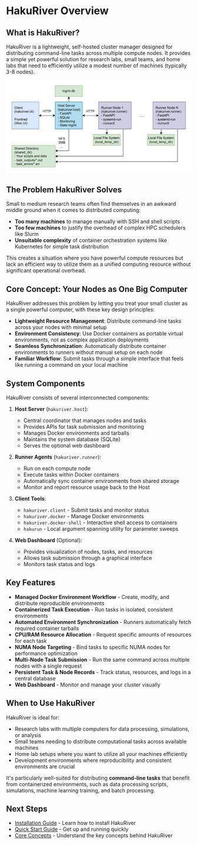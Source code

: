 # HakuRiver Overview

## What is HakuRiver?

HakuRiver is a lightweight, self-hosted cluster manager designed for distributing command-line tasks across multiple compute nodes. It provides a simple yet powerful solution for research labs, small teams, and home labs that need to efficiently utilize a modest number of machines (typically 3-8 nodes).

![HakuRiver Architecture Overview](../../image/README/HakuRiverArch.jpg)

## The Problem HakuRiver Solves

Small to medium research teams often find themselves in an awkward middle ground when it comes to distributed computing:

- **Too many machines** to manage manually with SSH and shell scripts
- **Too few machines** to justify the overhead of complex HPC schedulers like Slurm
- **Unsuitable complexity** of container orchestration systems like Kubernetes for simple task distribution

This creates a situation where you have powerful compute resources but lack an efficient way to utilize them as a unified computing resource without significant operational overhead.

## Core Concept: Your Nodes as One Big Computer

HakuRiver addresses this problem by letting you treat your small cluster as a single powerful computer, with these key design principles:

- **Lightweight Resource Management**: Distribute command-line tasks across your nodes with minimal setup
- **Environment Consistency**: Use Docker containers as portable virtual environments, not as complex application deployments
- **Seamless Synchronization**: Automatically distribute container environments to runners without manual setup on each node
- **Familiar Workflow**: Submit tasks through a simple interface that feels like running a command on your local machine

## System Components

HakuRiver consists of several interconnected components:

1. **Host Server** (`hakuriver.host`):
   - Central coordinator that manages nodes and tasks
   - Provides APIs for task submission and monitoring
   - Manages Docker environments and tarballs
   - Maintains the system database (SQLite)
   - Serves the optional web dashboard

2. **Runner Agents** (`hakuriver.runner`):
   - Run on each compute node
   - Execute tasks within Docker containers
   - Automatically sync container environments from shared storage
   - Monitor and report resource usage back to the Host

3. **Client Tools**:
   - `hakuriver.client` - Submit tasks and monitor status
   - `hakuriver.docker` - Manage Docker environments
   - `hakuriver.docker-shell` - Interactive shell access to containers
   - `hakurun` - Local argument spanning utility for parameter sweeps

4. **Web Dashboard** (Optional):
   - Provides visualization of nodes, tasks, and resources
   - Allows task submission through a graphical interface
   - Monitors task status and logs

## Key Features

- **Managed Docker Environment Workflow** - Create, modify, and distribute reproducible environments
- **Containerized Task Execution** - Run tasks in isolated, consistent environments
- **Automated Environment Synchronization** - Runners automatically fetch required container tarballs
- **CPU/RAM Resource Allocation** - Request specific amounts of resources for each task
- **NUMA Node Targeting** - Bind tasks to specific NUMA nodes for performance optimization
- **Multi-Node Task Submission** - Run the same command across multiple nodes with a single request
- **Persistent Task & Node Records** - Track status, resources, and logs in a central database
- **Web Dashboard** - Monitor and manage your cluster visually

## When to Use HakuRiver

HakuRiver is ideal for:

- Research labs with multiple computers for data processing, simulations, or analysis
- Small teams needing to distribute computational tasks across available machines
- Home lab setups where you want to utilize all your machines efficiently
- Development environments where reproducibility and consistent environments are crucial

It's particularly well-suited for distributing **command-line tasks** that benefit from containerized environments, such as data processing scripts, simulations, machine learning training, and batch processing.

## Next Steps

- [Installation Guide](installation.md) - Learn how to install HakuRiver
- [Quick Start Guide](quick-start.md) - Get up and running quickly
- [Core Concepts](concepts.md) - Understand the key concepts behind HakuRiver